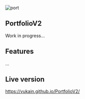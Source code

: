 ![port](https://user-images.githubusercontent.com/55598879/184479664-4b386351-8755-4f3c-9557-cac544db69f6.png)

## PortfolioV2

Work in progress...

## Features

...

## Live version

https://vukain.github.io/PortfolioV2/
